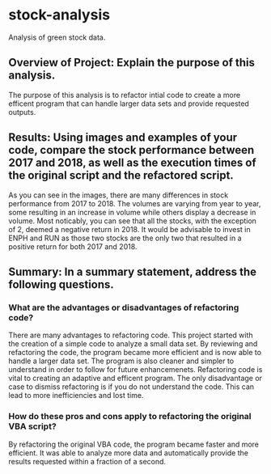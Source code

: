 # stock-analysis
Analysis of green stock data.

## Overview of Project: Explain the purpose of this analysis.
The purpose of this analysis is to refactor intial code to create a more efficent program that can handle larger data sets and provide requested outputs. 

## Results: Using images and examples of your code, compare the stock performance between 2017 and 2018, as well as the execution times of the original script and the refactored script.
As you can see in the images, there are many differences in stock performance from 2017 to 2018. The volumes are varying from year to year, some resulting in an increase in volume while others display a decrease in volume. Most noticably, you can see that all the stocks, with the exception of 2, deemed a negative return in 2018. It would be advisable to invest in ENPH and RUN as those two stocks are the only two that resulted in a positive return for both 2017 and 2018. 

## Summary: In a summary statement, address the following questions.
### What are the advantages or disadvantages of refactoring code?
There are many advantages to refactoring code. This project started with the creation of a simple code to analyze a small data set. By reviewing and refactoring the code, the program became more efficient and is now able to handle a larger data set. The program is also cleaner and simpler to understand in order to follow for future enhancemenets. Refactoring code is vital to creating an adaptive and efficent program. The only disadvantage or case to dismiss refactoring is if you do not understand the code. This can lead to more inefficiencies and lost time.

### How do these pros and cons apply to refactoring the original VBA script?
By refactoring the original VBA code, the program became faster and more efficient. It was able to analyze more data and automatically provide the results requested within a fraction of a second.
